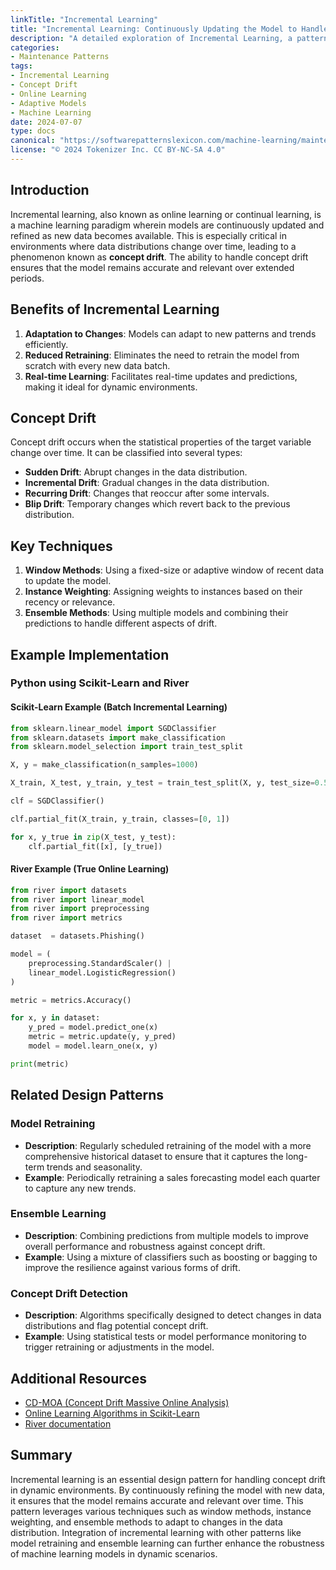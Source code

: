 ```yaml
---
linkTitle: "Incremental Learning"
title: "Incremental Learning: Continuously Updating the Model to Handle Concept Drift"
description: "A detailed exploration of Incremental Learning, a pattern for continuously updating models to adapt to changes in data distributions, known as concept drift."
categories:
- Maintenance Patterns
tags:
- Incremental Learning
- Concept Drift
- Online Learning
- Adaptive Models
- Machine Learning
date: 2024-07-07
type: docs
canonical: "https://softwarepatternslexicon.com/machine-learning/maintenance-patterns/model-drift-handling/incremental-learning"
license: "© 2024 Tokenizer Inc. CC BY-NC-SA 4.0"
---
```



## Introduction

Incremental learning, also known as online learning or continual learning, is a machine learning paradigm wherein models are continuously updated and refined as new data becomes available. This is especially critical in environments where data distributions change over time, leading to a phenomenon known as **concept drift**. The ability to handle concept drift ensures that the model remains accurate and relevant over extended periods.

## Benefits of Incremental Learning

1. **Adaptation to Changes**: Models can adapt to new patterns and trends efficiently.
2. **Reduced Retraining**: Eliminates the need to retrain the model from scratch with every new data batch.
3. **Real-time Learning**: Facilitates real-time updates and predictions, making it ideal for dynamic environments.

## Concept Drift

Concept drift occurs when the statistical properties of the target variable change over time. It can be classified into several types:

- **Sudden Drift**: Abrupt changes in the data distribution.
- **Incremental Drift**: Gradual changes in the data distribution.
- **Recurring Drift**: Changes that reoccur after some intervals.
- **Blip Drift**: Temporary changes which revert back to the previous distribution.

## Key Techniques

1. **Window Methods**: Using a fixed-size or adaptive window of recent data to update the model.
2. **Instance Weighting**: Assigning weights to instances based on their recency or relevance.
3. **Ensemble Methods**: Using multiple models and combining their predictions to handle different aspects of drift.

## Example Implementation

### Python using Scikit-Learn and River

#### Scikit-Learn Example (Batch Incremental Learning)

```python
from sklearn.linear_model import SGDClassifier
from sklearn.datasets import make_classification
from sklearn.model_selection import train_test_split

X, y = make_classification(n_samples=1000)

X_train, X_test, y_train, y_test = train_test_split(X, y, test_size=0.5)

clf = SGDClassifier()

clf.partial_fit(X_train, y_train, classes=[0, 1])

for x, y_true in zip(X_test, y_test):
    clf.partial_fit([x], [y_true])
```

#### River Example (True Online Learning)

```python
from river import datasets
from river import linear_model
from river import preprocessing
from river import metrics

dataset  = datasets.Phishing()

model = (
    preprocessing.StandardScaler() |
    linear_model.LogisticRegression()
)

metric = metrics.Accuracy()

for x, y in dataset:
    y_pred = model.predict_one(x)
    metric = metric.update(y, y_pred)
    model = model.learn_one(x, y)

print(metric)
```

## Related Design Patterns

### Model Retraining

- **Description**: Regularly scheduled retraining of the model with a more comprehensive historical dataset to ensure that it captures the long-term trends and seasonality.
- **Example**: Periodically retraining a sales forecasting model each quarter to capture any new trends.

### Ensemble Learning

- **Description**: Combining predictions from multiple models to improve overall performance and robustness against concept drift.
- **Example**: Using a mixture of classifiers such as boosting or bagging to improve the resilience against various forms of drift.

### Concept Drift Detection

- **Description**: Algorithms specifically designed to detect changes in data distributions and flag potential concept drift.
- **Example**: Using statistical tests or model performance monitoring to trigger retraining or adjustments in the model.

## Additional Resources

- [CD-MOA (Concept Drift Massive Online Analysis)](http://cd-moa.org/)
- [Online Learning Algorithms in Scikit-Learn](https://scikit-learn.org/stable/modules/scalability.html)
- [River documentation](https://riverml.xyz/latest/)

## Summary

Incremental learning is an essential design pattern for handling concept drift in dynamic environments. By continuously refining the model with new data, it ensures that the model remains accurate and relevant over time. This pattern leverages various techniques such as window methods, instance weighting, and ensemble methods to adapt to changes in the data distribution. Integration of incremental learning with other patterns like model retraining and ensemble learning can further enhance the robustness of machine learning models in dynamic scenarios.
